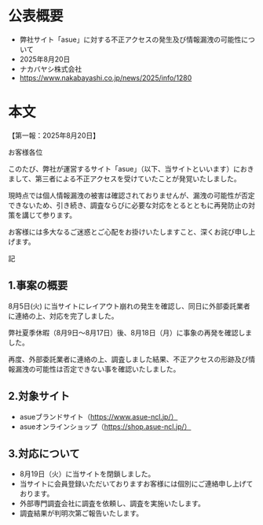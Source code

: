 # 公表概要
- 弊社サイト「asue」に対する不正アクセスの発生及び情報漏洩の可能性について
- 2025年8月20日
- ナカバヤシ株式会社
- https://www.nakabayashi.co.jp/news/2025/info/1280

# 本文
【第一報：2025年8月20日】

お客様各位

このたび、弊社が運営するサイト「asue」（以下、当サイトといいます）におきまして、第三者による不正アクセスを受けていたことが発覚いたしました。

現時点では個人情報漏洩の被害は確認されておりませんが、漏洩の可能性が否定できないため、引き続き、調査ならびに必要な対応をとるとともに再発防止の対策を講じて参ります。

お客様には多大なるご迷惑とご心配をお掛けいたしますこと、深くお詫び申し上げます。

記

## 1.事案の概要
8月5日(火) に当サイトにレイアウト崩れの発生を確認し、同日に外部委託業者に連絡の上、対応を完了しました。

弊社夏季休暇（8月9日～8月17日）後、8月18日（月）に事象の再発を確認しました。

再度、外部委託業者に連絡の上、調査しました結果、不正アクセスの形跡及び情報漏洩の可能性は否定できない事を確認いたしました。
 
## 2.対象サイト
- asueブランドサイト（https://www.asue-ncl.jp/）
- asueオンラインショップ（https://shop.asue-ncl.jp/）
 
## 3.対応について
- 8月19日（火）に当サイトを閉鎖しました。
- 当サイトに会員登録いただいておりますお客様には個別にご連絡申し上げております。
- 外部専門調査会社に調査を依頼し、調査を実施いたします。
- 調査結果が判明次第ご報告いたします。
